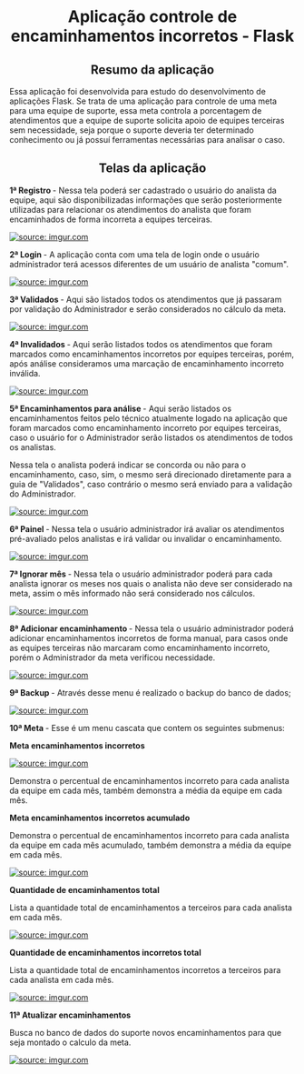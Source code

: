 <h1 align="center">Aplicação controle de encaminhamentos incorretos - Flask</h1>

<h2 align="center">Resumo da aplicação</h2>
Essa aplicação foi desenvolvida para estudo do desenvolvimento de aplicações Flask. Se trata de uma aplicação para controle de uma meta para uma equipe de suporte, essa meta controla a porcentagem de atendimentos que a equipe de suporte solicita apoio de equipes terceiras sem necessidade, seja porque o suporte deveria ter determinado conhecimento ou já possuí ferramentas necessárias para analisar o caso.

<h2 align="center">Telas da aplicação</h2>

<b>1ª Registro </b>- Nessa tela poderá ser cadastrado o usuário do analista da equipe, aqui são disponibilizadas informações que serão posteriormente utilizadas para relacionar os atendimentos do analista que foram encaminhados de forma incorreta a equipes terceiras.

<a href="https://imgur.com/8n8D5kL"><img src="https://i.imgur.com/8n8D5kL.png" title="source: imgur.com" /></a>

<b>2ª Login </b>- A aplicação conta com uma tela de login onde o usuário administrador terá acessos diferentes de um usuário de analista "comum".

<a href="https://imgur.com/ASXuOYk"><img src="https://i.imgur.com/ASXuOYk.png" title="source: imgur.com" /></a>

<b>3ª Validados </b>- Aqui são listados todos os atendimentos que já passaram por validação do Administrador e serão considerados no cálculo da meta.

<a href="https://imgur.com/t5AIuln"><img src="https://i.imgur.com/t5AIuln.png" title="source: imgur.com" /></a>

<b>4ª Invalidados </b>- Aqui serão listados todos os atendimentos que foram marcados como encaminhamentos incorretos por equipes terceiras, porém, após análise consideramos uma marcação de encaminhamento incorreto inválida.

<a href="https://imgur.com/LWewgQL"><img src="https://i.imgur.com/LWewgQL.png" title="source: imgur.com" /></a>

<b>5ª Encaminhamentos para análise </b>- Aqui serão listados os encaminhamentos feitos pelo técnico atualmente logado na aplicação que foram marcados como encaminhamento incorreto por equipes terceiras, caso o usuário for o Administrador serão listados os atendimentos de todos os analistas.


Nessa tela o analista poderá indicar se concorda ou não para o encaminhamento, caso, sim, o mesmo será direcionado diretamente para a guia de "Validados", caso contrário o mesmo será enviado para a validação do Administrador.

<a href="https://imgur.com/epih4F5"><img src="https://i.imgur.com/epih4F5.png" title="source: imgur.com" /></a>

<b>6ª Painel </b>- Nessa tela o usuário administrador irá avaliar os atendimentos pré-avaliado pelos analistas e irá validar ou invalidar o encaminhamento.

<a href="https://imgur.com/kdwegI6"><img src="https://i.imgur.com/kdwegI6.png" title="source: imgur.com" /></a>

<b>7ª Ignorar mês </b>- Nessa tela o usuário administrador poderá para cada analista ignorar os meses nos quais o analista não deve ser considerado na meta, assim o mês informado não será considerado nos cálculos.

<a href="https://imgur.com/jAC6RZu"><img src="https://i.imgur.com/jAC6RZu.png" title="source: imgur.com" /></a>

<b>8ª Adicionar encaminhamento </b>- Nessa tela o usuário administrador poderá adicionar encaminhamentos incorretos de forma manual, para casos onde as equipes terceiras não marcaram como encaminhamento incorreto, porém o Administrador da meta verificou necessidade.

<a href="https://imgur.com/wRkzNPP"><img src="https://i.imgur.com/wRkzNPP.png" title="source: imgur.com" /></a>

<b>9ª Backup </b>- Através desse menu é realizado o backup do banco de dados;

<a href="https://imgur.com/Ow8fuJN"><img src="https://i.imgur.com/Ow8fuJN.png" title="source: imgur.com" /></a>

<b>10ª Meta </b>- Esse é um menu cascata que contem os seguintes submenus:

<b>Meta encaminhamentos incorretos</b>

<a href="https://imgur.com/Lo8iuYV"><img src="https://i.imgur.com/Lo8iuYV.png" title="source: imgur.com" /></a>

Demonstra o percentual de encaminhamentos incorreto para cada analista da equipe em cada mês, também demonstra a média da equipe em cada mês.

<b>Meta encaminhamentos incorretos acumulado</b>

Demonstra o percentual de encaminhamentos incorreto para cada analista da equipe em cada mês acumulado, também demonstra a média da equipe em cada mês.

<a href="https://imgur.com/CYB057p"><img src="https://i.imgur.com/CYB057p.png" title="source: imgur.com" /></a>

<b>Quantidade de encaminhamentos total</b>

Lista a quantidade total de encaminhamentos a terceiros para cada analista em cada mês.

<a href="https://imgur.com/14StQEx"><img src="https://i.imgur.com/14StQEx.png" title="source: imgur.com" /></a>

<b>Quantidade de encaminhamentos incorretos total</b>

Lista a quantidade total de encaminhamentos incorretos a terceiros para cada analista em cada mês.

<a href="https://imgur.com/1eit5sV"><img src="https://i.imgur.com/1eit5sV.png" title="source: imgur.com" /></a>

<b>11ª Atualizar encaminhamentos </b>

Busca no banco de dados do suporte novos encaminhamentos para que seja montado o calculo da meta.

<a href="https://imgur.com/5uGnj7a"><img src="https://i.imgur.com/5uGnj7a.png" title="source: imgur.com" /></a>